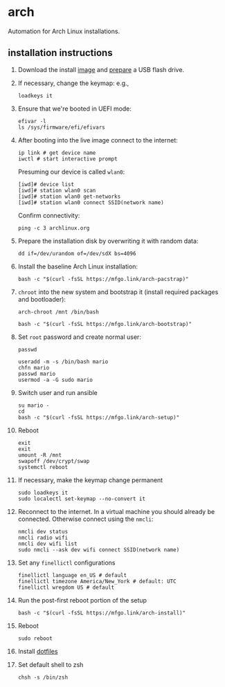 # arch

Automation for Arch Linux installations.

## installation instructions

1. Download the install [image](https://www.archlinux.org/download/) and
   [prepare](https://wiki.archlinux.org/index.php/USB_flash_installation_medium)
   a USB flash drive.

2. If necessary, change the keymap: e.g.,

   ```shell
   loadkeys it
   ```

3. Ensure that we're booted in UEFI mode:

   ```shell
   efivar -l
   ls /sys/firmware/efi/efivars
   ```

4. After booting into the live image connect to the internet:

   ```shell
   ip link # get device name
   iwctl # start interactive prompt
   ```

   Presuming our device is called `wlan0`:

   ```
   [iwd]# device list
   [iwd]# station wlan0 scan
   [iwd]# station wlan0 get-networks
   [iwd]# station wlan0 connect SSID(network name)
   ```

   Confirm connectivity:

   ```shell
   ping -c 3 archlinux.org
   ```

5. Prepare the installation disk by overwriting it with random data:

   ```shell
   dd if=/dev/urandom of=/dev/sdX bs=4096
   ```

6. Install the baseline Arch Linux installation:

   ```shell
   bash -c "$(curl -fsSL https://mfgo.link/arch-pacstrap)"
   ```

7. `chroot` into the new system and bootstrap it (install required packages
   and bootloader):

   ```shell
   arch-chroot /mnt /bin/bash
   ```

   ```shell
   bash -c "$(curl -fsSL https://mfgo.link/arch-bootstrap)"
   ```

8. Set `root` password and create normal user:

   ```shell
   passwd
   ```

   ```shell
   useradd -m -s /bin/bash mario
   chfn mario
   passwd mario
   usermod -a -G sudo mario
   ```

9. Switch user and run ansible

   ```shell
   su mario -
   cd
   bash -c "$(curl -fsSL https://mfgo.link/arch-setup)"
   ```

10. Reboot

    ```shell
    exit
    exit
    umount -R /mnt
    swapoff /dev/crypt/swap
    systemctl reboot
    ```

11. If necessary, make the keymap change permanent

    ```shell
    sudo loadkeys it
    sudo localectl set-keymap --no-convert it
    ```

12. Reconnect to the internet. In a virtual machine you should already be
    connected. Otherwise connect using the `nmcli`:

    ```shell
    nmcli dev status
    nmcli radio wifi
    nmcli dev wifi list
    sudo nmcli --ask dev wifi connect SSID(network name)
    ```

13. Set any `finellictl` configurations

    ```shell
    finellictl language en_US # default
    finellictl timezone America/New_York # default: UTC
    finellictl wregdom US # default
    ```

14. Run the post-first reboot portion of the setup

    ```shell
    bash -c "$(curl -fsSL https://mfgo.link/arch-install)"
    ```

15. Reboot

    ```shell
    sudo reboot
    ```

16. Install [dotfiles](https://github.com/mfinelli/dotfiles)

17. Set default shell to zsh

    ```shell
    chsh -s /bin/zsh
    ```
